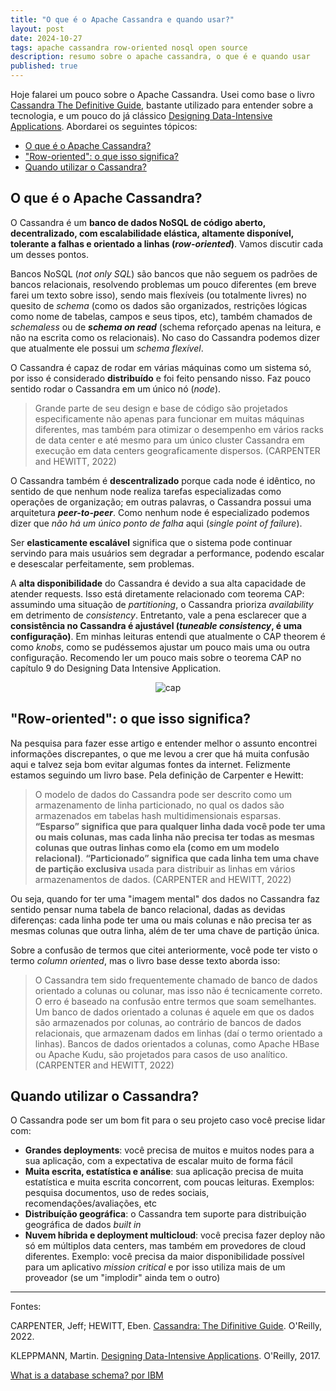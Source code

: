 ```yaml
---
title: "O que é o Apache Cassandra e quando usar?"
layout: post
date: 2024-10-27
tags: apache cassandra row-oriented nosql open source
description: resumo sobre o apache cassandra, o que é e quando usar
published: true
---
```


Hoje falarei um pouco sobre o Apache Cassandra. Usei como base o livro [Cassandra
The Definitive Guide](https://learning.oreilly.com/library/view/cassandra-the-definitive/9781098115159/),
bastante utilizado para entender sobre a tecnologia, e um pouco do já clássico
[Designing Data-Intensive Applications](https://learning.oreilly.com/library/view/designing-data-intensive-applications/9781491903063/). Abordarei os seguintes tópicos:

- [O que é o Apache Cassandra?](#1)
- ["Row-oriented": o que isso significa?](#2)
- [Quando utilizar o Cassandra?](#3)

## <a name="1"></a>O que é o Apache Cassandra?

O Cassandra é um **banco de dados NoSQL de código aberto, decentralizado, com
escalabilidade elástica, altamente disponível, tolerante a falhas e orientado
a linhas (_row-oriented_)**. Vamos discutir cada um desses pontos.

Bancos NoSQL (_not only SQL_) são bancos que não seguem os padrões de bancos
relacionais, resolvendo problemas um pouco diferentes (em breve farei um texto
sobre isso), sendo mais flexíveis (ou totalmente livres) no quesito de _schema_
(como os dados são organizados, restrições lógicas como nome de tabelas, campos
e seus tipos, etc), também chamados de _schemaless_ ou de **_schema on read_**
(schema reforçado apenas na leitura, e não na escrita como os relacionais). No
caso do Cassandra podemos dizer que atualmente ele possui um _schema flexível_.

O Cassandra é capaz de rodar em várias máquinas como um sistema só, por isso é
considerado **distribuído** e foi feito pensando nisso. Faz pouco sentido rodar o
Cassandra em um único nó (_node_).

> Grande parte de seu design e base de código são projetados especificamente não
> apenas para funcionar em muitas máquinas diferentes, mas também para otimizar o
> desempenho em vários racks de data center e até mesmo para um único cluster
> Cassandra em execução em data centers geograficamente dispersos. (CARPENTER
> and HEWITT, 2022)

O Cassandra também é **descentralizado** porque cada node é idêntico, no sentido de
que nenhum node realiza tarefas especializadas como operações de organização; em
outras palavras, o Cassandra possui uma arquitetura **_peer-to-peer_**. Como nenhum
node é especializado podemos dizer que _não há um único ponto de falha_ aqui
(_single point of failure_).

Ser **elasticamente escalável** significa que o sistema pode continuar servindo para
mais usuários sem degradar a performance, podendo escalar e desescalar perfeitamente,
sem problemas.

A **alta disponibilidade** do Cassandra é devido a sua alta capacidade de atender
requests. Isso está diretamente relacionado com teorema CAP: assumindo uma situação
de _partitioning_, o Cassandra prioriza _availability_ em detrimento de
_consistency_. Entretanto, vale a pena esclarecer que a **consistência no Cassandra
é ajustável (_tuneable consistency_, é uma configuração)**. Em minhas leituras
entendi que atualmente o CAP theorem é como _knobs_, como se pudéssemos ajustar
um pouco mais uma ou outra configuração. Recomendo ler um pouco mais sobre o
teorema CAP no capítulo 9 do Designing Data Intensive Application.

<p align="center">
<img alt="cap" src="../../../assets/images/3/cap.png"/>
</p>

## <a name="2"></a>"Row-oriented": o que isso significa?

Na pesquisa para fazer esse artigo e entender melhor o assunto encontrei informações
discrepantes, o que me levou a crer que há muita confusão aqui e talvez seja bom
evitar algumas fontes da internet. Felizmente estamos seguindo um livro base.
Pela definição de Carpenter e Hewitt:

> O modelo de dados do Cassandra pode ser descrito como um armazenamento de linha
> particionado, no qual os dados são armazenados em tabelas hash multidimensionais
> esparsas. **“Esparso” significa que para qualquer linha dada você pode ter uma ou
> mais colunas, mas cada linha não precisa ter todas as mesmas colunas que outras
> linhas como ela (como em um modelo relacional)**. **“Particionado” significa que
> cada linha tem uma chave de partição exclusiva** usada para distribuir as linhas em
> vários armazenamentos de dados. (CARPENTER and HEWITT, 2022)

Ou seja, quando for ter uma "imagem mental" dos dados no Cassandra faz sentido
pensar numa tabela de banco relacional, dadas as devidas diferenças: cada linha
pode ter uma ou mais colunas e não precisa ter as mesmas colunas que outra linha,
além de ter uma chave de partição única.

Sobre a confusão de termos que citei anteriormente, você pode ter visto o termo
_column oriented_, mas o livro base desse texto aborda isso:

> O Cassandra tem sido frequentemente chamado de banco de dados orientado a colunas
> ou colunar, mas isso não é tecnicamente correto. O erro é baseado na confusão
> entre termos que soam semelhantes. Um banco de dados orientado a colunas é aquele
> em que os dados são armazenados por colunas, ao contrário de bancos de dados
> relacionais, que armazenam dados em linhas (daí o termo orientado a linhas).
> Bancos de dados orientados a colunas, como Apache HBase ou Apache Kudu, são
> projetados para casos de uso analítico. (CARPENTER and HEWITT, 2022)

## <a name="3"></a>Quando utilizar o Cassandra?

O Cassandra pode ser um bom fit para o seu projeto caso você precise lidar com:

- **Grandes deployments**: você precisa de muitos e muitos nodes para a sua aplicação,
  com a expectativa de escalar muito de forma fácil
- **Muita escrita, estatística e análise**: sua aplicação precisa de muita estatística
  e muita escrita concorrent, com poucas leituras. Exemplos: pesquisa documentos,
  uso de redes sociais, recomendações/avaliações, etc
- **Distribuíção geográfica**: o Cassandra tem suporte para distribuição geográfica de
  dados _built in_
- **Nuvem híbrida e deployment multicloud**: você precisa fazer deploy não só em múltiplos
  data centers, mas também em provedores de cloud diferentes. Exemplo: você precisa
  da maior disponibilidade possível para um aplicativo _mission critical_ e por
  isso utiliza mais de um proveador (se um "implodir" ainda tem o outro)

---

Fontes:

CARPENTER, Jeff; HEWITT, Eben. [Cassandra: The Difinitive Guide](https://www.amazon.com.br/Cassandra-Definitive-Guide-Revised-English-ebook/dp/B09R2BVFB1/ref=tmm_kin_swatch_0?_encoding=UTF8&dib_tag=se&dib=eyJ2IjoiMSJ9.6zE2HqOAmHI71tyWkGZRDbLPTVrs-GbLZBOVO4zVkXBUEH3ctz8FfXt05MjA4CO2S8fnSYljlMHa8nClsN4iL3ywFW5EwS_HmtLS10Wg8_sqrX3Wx80y6ObXr73DEps1DHnYOyG7i237Qi5p5jyMD0j_1GpC5Es-d8gdXkVzM0B_HtFHtodOr3S8abb0BZwS6SxF_01I5r9795odj2MzwNWxq70m9qHKp17jfQwuCpusLv36CH-BQKp4_VEiZnTq-69CeJRJ773JYazTAykwViGnLMr0XcDidwWQEtZNlGg.6drW06ZASw4T1RAl41weZ1UXAU2Fi2q-uIMgIlf6_-w&qid=1729416247&sr=8-1). O'Reilly, 2022.

KLEPPMANN, Martin. [Designing Data-Intensive Applications](https://www.amazon.com.br/Designing-Data-Intensive-Applications-Reliable-Maintainable-ebook/dp/B06XPJML5D/ref=tmm_kin_swatch_0?_encoding=UTF8&dib_tag=se&dib=eyJ2IjoiMSJ9.5pF53c-4K5lBHgnp-yQa_RJqJfJfPBVyDbdON_9Uqa6GrLYGUQ2pqldnzPh0j8kRTLevdzrF8EseH1lUO7IbFLNQwsJVPs9JQTpBzuD8D_Iv6wY54Mu9j3KGdUDt9z8rE2w3iqoqah8RAxd-S5FqB-fNN6RC1X005uYmHxBIgX56gpYuK28W08MAeoVkHt1YVKfJBhWxZnCTSEC2DfMVvRMpxnMjqVdU7TIGyzvhgx3zfHGygMbP_O0SR0jxDmR26VB7o5vOT7vPejc8xhzKJd_kcfUdT8LhuxCaRsH3zWg.LcAAww-jCWt1_AFannzv6PZ49ZiksTv1LGD_vywgoXQ&qid=1729446561&sr=8-1). O'Reilly, 2017.

[What is a database schema? por IBM](https://www.ibm.com/topics/database-schema)
